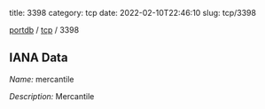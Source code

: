 title: 3398
category: tcp
date: 2022-02-10T22:46:10
slug: tcp/3398

[portdb](/) / [tcp](/category/tcp.html) / 3398


## IANA Data

_Name:_ mercantile

_Description:_ Mercantile

